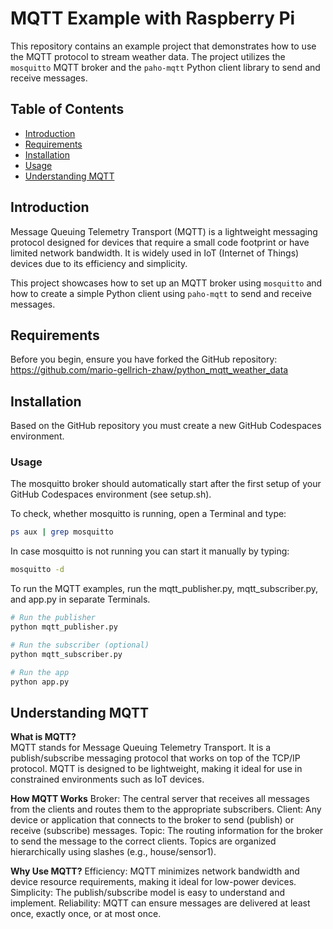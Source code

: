 # MQTT Example with Raspberry Pi

This repository contains an example project that demonstrates how to use the MQTT protocol to stream weather data. The project utilizes the `mosquitto` MQTT broker and the `paho-mqtt` Python client library to send and receive messages.

## Table of Contents

- [Introduction](#introduction)
- [Requirements](#requirements)
- [Installation](#installation)
- [Usage](#usage)
- [Understanding MQTT](#understanding-mqtt)

## Introduction

Message Queuing Telemetry Transport (MQTT) is a lightweight messaging protocol designed for devices that require a small code footprint or have limited network bandwidth. It is widely used in IoT (Internet of Things) devices due to its efficiency and simplicity.

This project showcases how to set up an MQTT broker using `mosquitto` and how to create a simple Python client using `paho-mqtt` to send and receive messages.

## Requirements

Before you begin, ensure you have forked the GitHub repository: https://github.com/mario-gellrich-zhaw/python_mqtt_weather_data

## Installation

Based on the GitHub repository you must create a new GitHub Codespaces environment.

### Usage

The mosquitto broker should automatically start after the first setup of your GitHub Codespaces environment (see setup.sh).

To check, whether mosquitto is running, open a Terminal and type:

```bash
ps aux | grep mosquitto
```

In case mosquitto is not running you can start it manually by typing:

```bash
mosquitto -d
```
To run the MQTT examples, run the mqtt_publisher.py, mqtt_subscriber.py, and app.py in separate Terminals.

```bash
# Run the publisher
python mqtt_publisher.py

# Run the subscriber (optional)
python mqtt_subscriber.py

# Run the app
python app.py
```

## Understanding MQTT

**What is MQTT?**  
MQTT stands for Message Queuing Telemetry Transport. It is a publish/subscribe messaging protocol that works on top of the TCP/IP protocol. MQTT is designed to be lightweight, making it ideal for use in constrained environments such as IoT devices.

**How MQTT Works**
Broker: The central server that receives all messages from the clients and routes them to the appropriate subscribers.
Client: Any device or application that connects to the broker to send (publish) or receive (subscribe) messages.
Topic: The routing information for the broker to send the message to the correct clients. Topics are organized hierarchically using slashes (e.g., house/sensor1).

**Why Use MQTT?** 
Efficiency: MQTT minimizes network bandwidth and device resource requirements, making it ideal for low-power devices.
Simplicity: The publish/subscribe model is easy to understand and implement.
Reliability: MQTT can ensure messages are delivered at least once, exactly once, or at most once.
